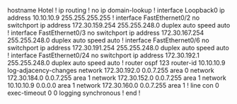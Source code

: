 hostname Hotel
!
ip routing
!
no ip domain-lookup
!
interface Loopback0
 ip address 10.10.10.9 255.255.255.255
!
interface FastEthernet0/2
 no switchport
 ip address 172.30.159.254 255.255.248.0
 duplex auto
 speed auto
!
interface FastEthernet0/3
 no switchport
 ip address 172.30.167.254 255.255.248.0
 duplex auto
 speed auto
!
interface FastEthernet0/6
 no switchport
 ip address 172.30.191.254 255.255.248.0
 duplex auto
 speed auto
!
interface FastEthernet0/24
 no switchport
 ip address 172.30.192.1 255.255.248.0
 duplex auto
 speed auto
!
router ospf 123
 router-id 10.10.10.9
 log-adjacency-changes
 network 172.30.192.0 0.0.7.255 area 0
 network 172.30.184.0 0.0.7.255 area 1
 network 172.30.152.0 0.0.7.255 area 1
 network 10.10.10.9 0.0.0.0 area 1
 network 172.30.160.0 0.0.7.255 area 1
!
line con 0
 exec-timeout 0 0
 logging synchronous
!
end
!